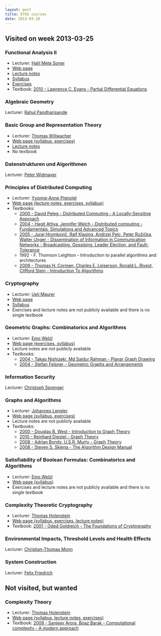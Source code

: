 ```yaml
---
layout: post
title: ETHZ courses
date: 2013-03-28
---
```

## Visited on week 2013-03-25

### Functional Analysis II

* Lecturer: [Halil Mete Soner](http://www.math.ethz.ch/~hmsoner/background.html)
* [Web page](http://www.math.ethz.ch/education/bachelor/lectures/fs2013/math/fa2)
* [Lecture notes](http://www.math.ethz.ch/education/bachelor/lectures/fs2013/math/fa2/FA-I-II-26-8-08.pdf)
* [Syllabus](http://www.math.ethz.ch/education/bachelor/lectures/fs2013/math/fa2/syllabus.pdf)
* [Exercises](http://www.math.ethz.ch/education/bachelor/lectures/fs2013/math/fa2/uebungen)
* Textbook: [2010 - Lawrence C. Evans - Partial Differential Equations](http://www.ams.org/bookstore-getitem/item=GSM-19-R)

### Algebraic Geometry

Lecturer: [Rahul Pandharipande](http://www.math.ethz.ch/~rahul/cv.pdf)

### Basic Group and Representation Theory

* Lecturer: [Thomas Willwacher](http://www.math.harvard.edu/~wilthoma/)
* [Web page (syllabus, exercises)](http://www.math.ethz.ch/education/bachelor/lectures/fs2013/math/401-3202-13)
* [Lecture notes](http://www.math.ethz.ch/%7Ewilthoma/rep.pdf)
* No textbook

### Datenstrukturen und Algorithmen

Lecturer: [Peter Widmayer](http://www.inf.ethz.ch/~widmayer/)

### Principles of Distributed Computing

* Lecturer: [Yvonne-Anne Pignolet](http://pignolet.webnode.com/)
* [Web page (lecture notes, exercises, syllabus)](http://www.disco.ethz.ch/lectures/podc/)
* Textbooks:
  * [2000 - David Peleg - Distributed Computing - A Locally-Sensitive Approach](http://epubs.siam.org/doi/book/10.1137/1.9780898719772)
  * [2004 - Hagit Attiya, Jennifer Welch - Distributed computing - Fundamentals, Simulations and Advanced Topics](http://onlinelibrary.wiley.com/book/10.1002/0471478210)
  * [2005 - Juraj Hromkovič, Ralf Klasing, Andrzej Pelc, Peter Ružička, Walter Unger - Dissemination of Information in Communication Networks - Broadcasting, Gossiping, Leader Election, and Fault-Tolerance](http://www.springer.com/computer/communication+networks/book/978-3-540-00846-0)
  * 1992 - F. Thomson Leighton - Introduction to parallel algorithms and architectures
  * [2009 - Thomas H. Cormen, Charles E. Leiserson, Ronald L. Rivest, Clifford Stein - Introduction To Algorithms](http://mitpress.mit.edu/books/introduction-algorithms)


### Cryptography

* Lecturer: [Ueli Maurer](http://www.crypto.ethz.ch/~maurer/)
* [Web page](http://www.crypto.ethz.ch/teaching/lectures/Krypto13/)
* [Syllabus](http://www.crypto.ethz.ch/teaching/lectures/Krypto13/info.pdf)
* Exercises and lecture notes are not publicly available and there is no single textbook

### Geometric Graphs: Combinatorics and Algorithms

* Lecturer: [Emo Welzl](http://www.inf.ethz.ch/personal/emo/)
* [Web page (exercises, syllabus)](http://www.ti.inf.ethz.ch/ew/lehre/GG13/)
* Lecture notes are not publicly available
* Textbooks:
  * [2004 - Takao Nishizeki, Md Saidur Rahman - Planar Graph Drawing](http://www.worldscientific.com/worldscibooks/10.1142/5648)
  * [2004 - Stefan Felsner - Geometric Graphs and Arrangements](http://www.springer.com/mathematics/geometry/book/978-3-528-06972-8)

### Information Security

Lecturer: [Christoph Sprenger](http://people.inf.ethz.ch/csprenge/Home.html)

### Graphs and Algorithms

* Lecturer: [Johannes Lengler](http://www.cadmo.ethz.ch/as/people/members/lenglerj)
* [Web page (syllabus, exercises)](http://www.cadmo.ethz.ch/education/lectures/FS13/graph_algo)
* Lecture notes are not publicly available
* Textbooks:
  * [2000 - Douglas B. West - Introduction to Graph Theory](http://www.pearson.ch/HigherEducation/MathematicsStatistics/AdvancedMathematics/1471/9780130144003/Introduction-to-Graph-Theory.aspx)
  * [2010 - Reinhard Diestel - Graph Theory](http://link.springer.com/book/10.1007/b100033/page/1)
  * [2008 - Adrian Bondy, U.S.R. Murty - Graph Theory](http://www.springer.com/new+%26+forthcoming+titles+%28default%29/book/978-1-84628-969-9)
  * [2008 - Steven S. Skiena - The Algorithm Design Manual](http://www.springer.com/computer/theoretical+computer+science/book/978-1-84800-069-8)

### Satisfiability of Boolean Formulas: Combinatorics and Algorithms

* Lecturer: [Emo Welzl](http://www.inf.ethz.ch/personal/emo/)
* [Web page (syllabus)](http://www.ti.inf.ethz.ch/ew/lehre/SAT13/)
* Exercises and lecture notes are not publicly available and there is no single textbook

### Complexity Theoretic Cryptography

* Lecturer: [Thomas Holenstein](http://www.complexity.ethz.ch/people/holthoma)
* [Web page (syllabus, exercises, lecture notes)](http://www.complexity.ethz.ch/education/Lectures/CtcFS13)
* Textbook: [2001 - Oded Goldreich - The Foundations of Cryptography](http://www.wisdom.weizmann.ac.il/~oded/foc-vol1.html)

### Environmental Impacts, Threshold Levels and Health Effects

Lecturer: [Christian-Thomas Monn](http://www.vvz.ethz.ch/Vorlesungsverzeichnis/dozentPre.do?dozide=10003163&semkez=2013S&lang=en&ansicht=1)

### System Construction

Lecturer: [Felix Friedrich](http://www.nativesystems.inf.ethz.ch/Main/FelixFriedrich)

## Not visited, but wanted

### Complexity Theory

* Lecturer: [Thomas Holenstein](http://www.complexity.ethz.ch/people/holthoma)
* [Web page (syllabus, lecture notes, exercises)](http://www.complexity.ethz.ch/education/Lectures/ComplexityFS13)
* Textbook: [2009 - Sanjeev Arora, Boaz Barak - Computational complexity - A modern approach](http://www.cs.princeton.edu/theory/complexity/)
